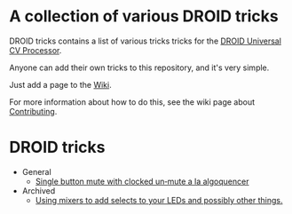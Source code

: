 # A collection of various DROID tricks

DROID tricks contains a list of various tricks tricks for the [DROID Universal CV Processor](https://shop.dermannmitdermaschine.de/pages/droid-universal-cv-processor).

Anyone can add their own tricks to this repository, and it's very simple.

Just add a page to the [Wiki](../../wiki/).

For more information about how to do this, see the wiki page about [Contributing](../../wiki/Contributing).

# DROID tricks
* General
  * [Single button mute with clocked un‐mute a la algoquencer](../../wiki//home/runner/work/droid-tricks/droid-tricks/droid-tricks.wiki/Single-button-mute-with-clocked-un‐mute-a-la-algoquencer.md)
* Archived
  * [Using mixers to add selects to your LEDs and possibly other things.](../../wiki//home/runner/work/droid-tricks/droid-tricks/droid-tricks.wiki/Using-mixers-to-add-selects-to-your-LEDs-and-possibly-other-things..md)
